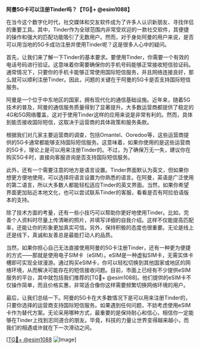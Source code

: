 **阿曼5G卡可以注册Tinder吗？【TG💪+ @esim1088】**

在当今这个数字化时代，社交媒体和交友软件成为了许多人认识新朋友、寻找伴侣的重要工具。其中，Tinder作为全球范围内非常受欢迎的一款社交软件，其便捷的操作和强大的匹配功能吸引了无数用户。然而，对于身处阿曼的用户来说，是否可以用当地的5G卡成功注册并使用Tinder呢？这是很多人心中的疑问。

首先，让我们来了解一下Tinder的基本要求。要使用Tinder，你需要一个有效的电话号码进行验证。这意味着你需要确保你的手机号码能够正常接收短信验证码。通常情况下，只要你的手机卡能够正常使用国际短信服务，并且网络连接良好，那么就可以顺利注册Tinder。因此，问题的关键在于阿曼的5G卡是否支持国际短信服务。

阿曼是一个位于中东地区的国家，拥有现代化的通信基础设施。近年来，随着5G技术的普及，阿曼的通信服务质量得到了显著提升。大多数运营商都提供了稳定的4G和5G网络覆盖，这对于使用Tinder这样的应用来说是非常有利的。然而，具体到能否接收国际短信，这取决于运营商的具体政策和服务条款。

根据我们对几家主要运营商的调查，包括Omantel、Ooredoo等，这些运营商提供的5G卡通常都能够支持国际短信服务。这意味着，如果你使用的是这些运营商的5G卡，理论上是可以用来注册Tinder的。不过，为了确保万无一失，建议你在购买5G卡时，直接向客服咨询是否支持国际短信服务。

此外，还有一个需要注意的地方是语言设置。Tinder界面默认为英文，但如果你想更方便地使用，可以选择将语言设置为你熟悉的语言。在阿曼，英语是广泛使用的第二语言，所以大多数人都能轻松适应Tinder的英文界面。当然，如果你希望界面更加贴近本地文化，也可以尝试联系Tinder的客服，看看是否有阿拉伯语版本的支持。

除了技术方面的考量，还有一些小技巧可以帮助你更好地使用Tinder。比如，完善个人资料时尽量上传清晰的照片，并填写详细的自我介绍。这样不仅能提高匹配率，还能让你的形象更加真实可信。另外，保持积极的态度也很重要。无论是线上还是线下，真诚和友善总是最能打动人的品质。

当然，如果你担心自己无法直接使用阿曼的5G卡注册Tinder，还有一种更为便捷的方式——那就是使用电子SIM卡（eSIM）。eSIM是一种虚拟SIM卡，无需实体卡槽即可实现全球漫游。通过购买eSIM卡，你可以轻松切换到其他国家或地区的网络环境，从而解决可能存在的短信接收问题。目前，市面上已经有不少提供eSIM服务的平台，其中就包括我们推荐的[TG💪+ @esim1088]。他们提供的eSIM卡不仅操作简单，而且价格实惠，非常适合像你这样需要频繁切换网络环境的用户。

最后，让我们总结一下。阿曼的5G卡在大多数情况下是可以用来注册Tinder的，只要你选择的运营商支持国际短信服务。如果遇到任何问题，不妨考虑使用eSIM卡作为替代方案。无论采用哪种方式，最重要的是保持耐心和信心，相信你一定能够在Tinder上找到志同道合的朋友。毕竟，科技的力量让世界变得越来越小，而我们的相遇或许就在下一次滑动之间。

[[TG💪+ @esim1088](https://t.me/s/esim1088) ![Image](https://i.postimg.cc/4NQfJmqS/Snipaste-2025-05-13-00-14-12.png)]